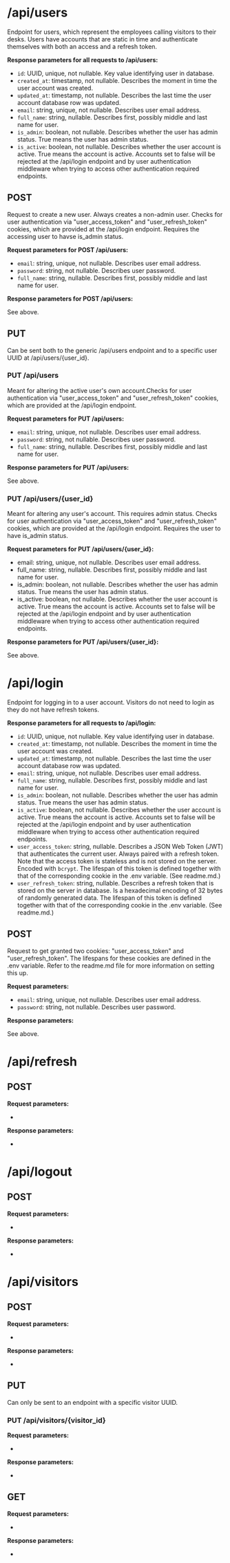 # /api/users

Endpoint for users, which represent the employees calling visitors to their desks. Users have accounts that are static in time and authenticate themselves with both an access and a refresh token.

**Response parameters for all requests to /api/users:**

- `id`: UUID, unique, not nullable. Key value identifying user in database.
- `created_at`: timestamp, not nullable. Describes the moment in time the user account was created.
- `updated_at`: timestamp, not nullable. Describes the last time the user account database row was updated.
- `email`: string, unique, not nullable. Describes user email address.
- `full_name`: string, nullable. Describes first, possibly middle and last name for user.
- `is_admin`: boolean, not nullable. Describes whether the user has admin status. True means the user has admin status.
- `is_active`: boolean, not nullable. Describes whether the user account is active. True means the account is active. Accounts set to false will be rejected at the /api/login endpoint and by user authentication middleware when trying to access other authentication required endpoints.

## POST

Request to create a new user. Always creates a non-admin user. Checks for user authentication via "user_access_token" and "user_refresh_token" cookies, which are provided at the /api/login endpoint. Requires the accessing user to havse is_admin status.

**Request parameters for POST /api/users:**

- `email`: string, unique, not nullable. Describes user email address.
- `password`: string, not nullable. Describes user password.
- `full_name`: string, nullable. Describes first, possibly middle and last name for user.

**Response parameters for POST /api/users:**

See above.

## PUT

Can be sent both to the generic /api/users endpoint and to a specific user UUID at /api/users/{user_id}.

### PUT /api/users

Meant for altering the active user's own account.Checks for user authentication via "user_access_token" and "user_refresh_token" cookies, which are provided at the /api/login endpoint.

**Request parameters for PUT /api/users:**

- `email`: string, unique, not nullable. Describes user email address. 
- `password`: string, not nullable. Describes user password.
- `full_name`: string, nullable. Describes first, possibly middle and last name for user.

**Response parameters for PUT /api/users:**

See above.


### PUT /api/users/{user_id}

Meant for altering any user's account. This requires admin status. Checks for user authentication via "user_access_token" and "user_refresh_token" cookies, which are provided at the /api/login endpoint. Requires the user to have is_admin status.

**Request parameters for PUT /api/users/{user_id}:**

- email: string, unique, not nullable. Describes user email address. 
- full_name: string, nullable. Describes first, possibly middle and last name for user.
- is_admin: boolean, not nullable. Describes whether the user has admin status. True means the user has admin status.
- is_active: boolean, not nullable. Describes whether the user account is active. True means the account is active. Accounts set to false will be rejected at the /api/login endpoint and by user authentication middleware when trying to access other authentication required endpoints.

**Response parameters for PUT /api/users/{user_id}:**

See above.

# /api/login

Endpoint for logging in to a user account. Visitors do not need to login as they do not have refresh tokens. 

**Response parameters for all requests to /api/login:**

- `id`: UUID, unique, not nullable. Key value identifying user in database.
- `created_at`: timestamp, not nullable. Describes the moment in time the user account was created.
- `updated_at`: timestamp, not nullable. Describes the last time the user account database row was updated.
- `email`: string, unique, not nullable. Describes user email address.
- `full_name`: string, nullable. Describes first, possibly middle and last name for user.
- `is_admin`: boolean, not nullable. Describes whether the user has admin status. True means the user has admin status.
- `is_active`: boolean, not nullable. Describes whether the user account is active. True means the account is active. Accounts set to false will be rejected at the /api/login endpoint and by user authentication middleware when trying to access other authentication required endpoints.
- `user_access_token`: string, nullable. Describes a JSON Web Token (JWT) that authenticates the current user. Always paired with a refresh token. Note that the access token is stateless and is not stored on the server. Encoded with `bcrypt`. The lifespan of this token is defined together with that of the corresponding cookie in the .env variable. (See readme.md.)
- `user_refresh_token`: string, nullable. Describes a refresh token that is stored on the server in database. Is a hexadecimal encoding of 32 bytes of randomly generated data. The lifespan of this token is defined together with that of the corresponding cookie in the .env variable. (See readme.md.)

## POST

Request to get granted two cookies: "user_access_token" and "user_refresh_token". The lifespans for these cookies are defined in the .env variable. Refer to the readme.md file for more information on setting this up.

**Request parameters:**

- `email`: string, unique, not nullable. Describes user email address.
- `password`: string, not nullable. Describes user password.

**Response parameters:**

See above.

# /api/refresh

## POST

**Request parameters:**

- 

**Response parameters:**

- 

# /api/logout

## POST

**Request parameters:**

- 

**Response parameters:**

- 

# /api/visitors

## POST

**Request parameters:**

- 

**Response parameters:**

- 

## PUT

Can only be sent to an endpoint with a specific visitor UUID.

### PUT /api/visitors/{visitor_id}

**Request parameters:**

- 

**Response parameters:**

- 

## GET

**Request parameters:**

- 

**Response parameters:**

- 

